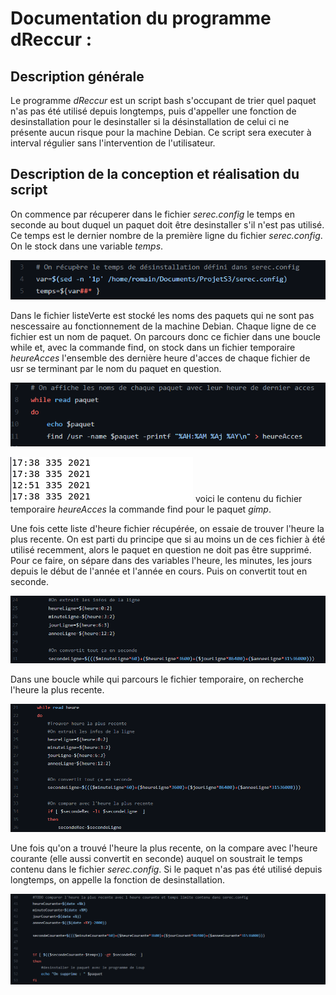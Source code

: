 # Documentation du programme dReccur :

## Description générale
Le programme _dReccur_ est un script bash s'occupant de trier quel paquet n'as pas été utilisé depuis longtemps, puis d'appeller une fonction de desinstallation pour le desinstaller si la désinstallation de celui ci ne présente aucun risque pour la machine Debian.
Ce script sera executer à interval régulier sans l'intervention de l'utilisateur.

## Description de la conception et réalisation du script
On commence par récuperer dans le fichier _serec.config_ le temps en seconde au bout duquel un paquet doit être desinstaller s'il n'est pas utilisé.
Ce temps est le dernier nombre de la première ligne du fichier _serec.config_.
On le stock dans une variable _temps_.

![alt text](./Image/variable_temps_serec.png) 

Dans le fichier listeVerte est stocké les noms des paquets qui ne sont pas nescessaire au fonctionnement de la machine Debian.
Chaque ligne de ce fichier est un nom de paquet.
On parcours donc ce fichier dans une boucle while et, avec la commande find, on stock dans un fichier temporaire _heureAcces_ l'ensemble des dernière heure d'acces de chaque fichier de usr se terminant par le nom du paquet en question.

![alt text](./Image/stockageHeure_serecConfig.png)

![alt text](./Image/contenuHeureAcces_serecConfig.png) voici le contenu du fichier temporaire _heureAcces_ la commande find pour le paquet _gimp_.

Une fois cette liste d'heure fichier récupérée, on essaie de trouver l'heure la plus recente. On est parti du principe que si au moins un de ces fichier à été utilisé recemment, alors le paquet en question ne doit pas être supprimé.
Pour ce faire, on sépare dans des variables l'heure, les minutes, les jours depuis le début de l'année et l'année en cours. Puis on convertit tout en seconde.

![alt text](./Image/extractionHeureLigne_serecConfig.png)

Dans une boucle while qui parcours le fichier temporaire, on recherche l'heure la plus recente.

![alt text](./Image/boucleWhile_serecConfig.png)

Une fois qu'on a trouvé l'heure la plus recente, on la compare avec l'heure courante (elle aussi convertit en seconde) auquel on soustrait le temps contenu dans le fichier _serec.config_.
Si le paquet n'as pas été utilisé depuis longtemps, on appelle la fonction de desinstallation.

![image](./Image/comparaisonHeure_serecConfig.png)
